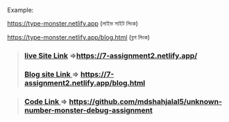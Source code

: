 Example:

https://type-monster.netlify.app (লাইভ সাইট লিংক)

https://type-monster.netlify.app/blog.html (ব্লগ লিংক)

> ### [live Site Link]( https://7-assignment2.netlify.app/) =>https://7-assignment2.netlify.app/
> ### [Blog site Link ](https://7-assignment2.netlify.app/blog.html) => https://7-assignment2.netlify.app/blog.html

> ### [Code Link ](https://github.com/mdshahjalal5/unknown-number-monster-debug-assignment) => https://github.com/mdshahjalal5/unknown-number-monster-debug-assignment
